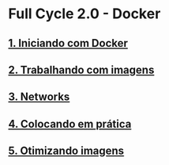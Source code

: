 # Full Cycle 2.0 - Docker

## [1. Iniciando com Docker](docs/01-iniciando-com-docker.md)

## [2. Trabalhando com imagens](docs/02-trabalhando-com-imagens.md)

## [3. Networks](docs/03-networks.md)

## [4. Colocando em prática](docs/04-colocando-em-pratica.md)

## [5. Otimizando imagens](docs/05-otimizando-imagens.md)
